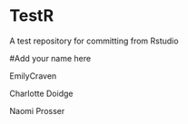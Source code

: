# TestR
A test repository for committing from Rstudio

#Add your name here

EmilyCraven

Charlotte Doidge

Naomi Prosser